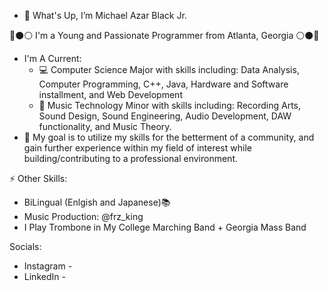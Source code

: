 - 👋 What's Up, I’m Michael Azar Black Jr.

🔴⚫️⚪️ I'm a Young and Passionate Programmer from Atlanta, Georgia ⚪️⚫️🔴

- I'm A Current:
    - 💻 Computer Science Major with skills including: Data Analysis, Computer Programming, C++, Java, Hardware and Software installment, and Web Development
    - 🎵 Music Technology Minor with skills including: Recording Arts, Sound Design, Sound Engineering, Audio Development, DAW functionality, and Music Theory.
- 🔎 My goal is to utilize my skills for the betterment of a community, and gain further experience within my field of interest while building/contributing to a professional environment.

⚡ Other Skills:
- BiLingual (Enlgish and Japanese)📚
- Music Production: @frz_king
- I Play Trombone in My College Marching Band + Georgia Mass Band

Socials:
- Instagram - 
- LinkedIn -
  
<!--
**Akamerules1/Akamerules1** is a ✨ _special_ ✨ repository because its `README.md` (this file) appears on your GitHub profile.

Here are some ideas to get you started:

- 🔭 I’m currently working on ...
- 🌱 I’m currently learning ...
- 👯 I’m looking to collaborate on ...
- 🤔 I’m looking for help with ...
- 💬 Ask me about ...
- 📫 How to reach me: ...
- 😄 Pronouns: ...
- ⚡ Fun fact: ...
-->
